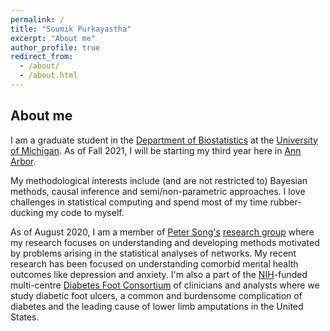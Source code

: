 ```yaml
---
permalink: /
title: "Soumik Purkayastha"
excerpt: "About me"
author_profile: true
redirect_from: 
  - /about/
  - /about.html
---
```


## About me
I am a graduate student in the [Department of Biostatistics](https://www.linkedin.com/in/soumik-purkayastha-a74989205/) at the [University of Michigan](www.umich.edu). As of Fall 2021, I will be starting my third year here in [Ann Arbor](https://www.annarbor.org). 

My methodological interests include (and are not restricted to) Bayesian methods, causal inference and semi/non-parametric approaches. I love challenges in statistical computing and spend most of my time rubber-ducking my code to myself. 

As of August 2020, I am a member of [Peter Song's](https://sph.umich.edu/faculty-profiles/song-peter.html) [research group](http://websites.umich.edu/~songlab/) where my research focuses on understanding and developing methods motivated by problems arising in the statistical analyses of networks. My recent research has been focused on understanding comorbid mental health outcomes like depression and anxiety. I'm also a part of the [NIH](https://www.nih.gov)-funded multi-centre [Diabetes Foot Consortium](http://diabeticfootconsortium.org) of clinicians and analysts where we study diabetic foot ulcers, a common and burdensome complication of diabetes and the leading cause of lower limb amputations in the United States.









